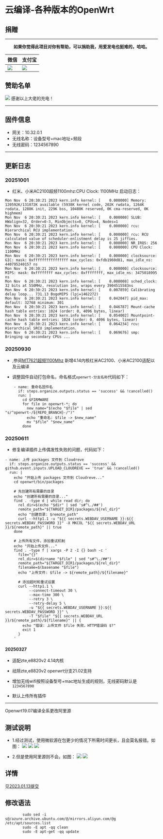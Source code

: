 # 云编译-各种版本的OpenWrt

## 捐贈

***
<center><b>如果你觉得此项目对你有帮助，可以捐助我，用爱发电也挺难的，哈哈。</b></center>

|  微信   | 支付宝  |
|  ----  | ----  |
| ![](https://pic.imgdb.cn/item/62502707239250f7c5b8ac3d.png) | ![](https://pic.imgdb.cn/item/62502707239250f7c5b8ac36.png) |

## 赞助名单

![](https://pic.imgdb.cn/item/625028c0239250f7c5bd102b.jpg)
感谢以上大佬的充电！

---

## 固件信息

* 网关：10.32.0.1
* 无线名称：设备型号+mac地址+频段
* 无线密码：1234567890

---

## 更新日志

### 20251001

* 红米、小米AC2100超频1100mhz:CPU Clock: 1100MHz
  启动日志：
```shell
Mon Nov  6 20:30:21 2023 kern.info kernel: [    0.000000] Memory: 120592K/131072K available (5938K kernel code, 202K rwdata, 1264K rodata, 1288K init, 229K bss, 10480K reserved, 0K cma-reserved, 0K highmem)
Mon Nov  6 20:30:21 2023 kern.info kernel: [    0.000000] SLUB: HWalign=32, Order=0-3, MinObjects=0, CPUs=4, Nodes=1
Mon Nov  6 20:30:21 2023 kern.info kernel: [    0.000000] rcu: Hierarchical RCU implementation.
Mon Nov  6 20:30:21 2023 kern.info kernel: [    0.000000] rcu: RCU calculated value of scheduler-enlistment delay is 25 jiffies.
Mon Nov  6 20:30:21 2023 kern.info kernel: [    0.000000] NR_IRQS: 256
Mon Nov  6 20:30:21 2023 kern.info kernel: [    0.000000] CPU Clock: 1100MHz
Mon Nov  6 20:30:21 2023 kern.info kernel: [    0.000000] clocksource: GIC: mask: 0xffffffffffffffff max_cycles: 0xfdb1960d81, max_idle_ns: 440795240157 ns
Mon Nov  6 20:30:21 2023 kern.info kernel: [    0.000000] clocksource: MIPS: mask: 0xffffffff max_cycles: 0xffffffff, max_idle_ns: 3475018995 ns
Mon Nov  6 20:30:21 2023 kern.info kernel: [    0.000008] sched_clock: 32 bits at 550MHz, resolution 1ns, wraps every 3904515583ns
Mon Nov  6 20:30:21 2023 kern.info kernel: [    0.007859] Calibrating delay loop... 731.13 BogoMIPS (lpj=1462272)
Mon Nov  6 20:30:21 2023 kern.info kernel: [    0.042047] pid_max: default: 32768 minimum: 301
Mon Nov  6 20:30:21 2023 kern.info kernel: [    0.046787] Mount-cache hash table entries: 1024 (order: 0, 4096 bytes, linear)
Mon Nov  6 20:30:21 2023 kern.info kernel: [    0.054002] Mountpoint-cache hash table entries: 1024 (order: 0, 4096 bytes, linear)
Mon Nov  6 20:30:21 2023 kern.info kernel: [    0.064234] rcu: Hierarchical SRCU implementation.
Mon Nov  6 20:30:21 2023 kern.info kernel: [    0.069676] smp: Bringing up secondary CPUs ...
```
### 20250930

* ,参阅[MT7621超频1100Mhz](https://github.com/yuos-bit/openwrt/commit/9cc5e7a9d3e3adcfeb8128abdd66e56e28ce85d8)
新增4.14内核红米AC2100、小米AC2100适配以及云编译

* 调整固件自动打包命名，命名格式`openwrt-分支名称`代码如下：

```shell
    - name: 重命名固件名
      if: steps.organize.outputs.status == 'success' && !cancelled()
      run: |
        cd $FIRMWARE
        for file in openwrt-*; do
          new_name="$(echo "$file" | sed "s/^openwrt-/${REPO_BRANCH}-/")"
          echo "重命名: $file -> $new_name"
          mv "$file" "$new_name"
        done
```

### 20250611

* 修复编译插件上传偶发性失败的问题，代码如下：

```
- name: 上传 packages 文件到 Cloudreve
  if: steps.organize.outputs.status == 'success' && github.event.inputs.UPLOAD_CLOUDREVE == 'true' && !cancelled()
  run: |
    echo "开始上传 packages 文件到 Cloudreve..."
    cd openwrt/bin/packages
    
    # 先创建所有需要的目录
    echo "创建所有需要的目录..."
    find . -type d | while read dir; do
      rel_dir=$(echo "$dir" | sed 's#^\./##')
      remote_path="${TARGET_DIR}/packages/${rel_dir}"
      echo "创建目录: $remote_path"
      curl --http1.1 -u "${{ secrets.WEBDAV_USERNAME }}:${{ secrets.WEBDAV_PASSWORD }}" -X MKCOL "${{ secrets.WEBDAV_URL }}/${remote_path}" || true
    done
    
    # 上传所有文件，添加重试机制
    echo "开始上传文件..."
    find . -type f | xargs -P 2 -I {} bash -c '
      file="{}"
      rel_dir=$(dirname "$file" | sed "s#^\./##")
      remote_path="${TARGET_DIR}/packages/${rel_dir}"
      filename=$(basename "$file")
      echo "上传文件: $file -> ${remote_path}/${filename}"
      
      # 添加超时和重试设置
      curl --http1.1 \
           --connect-timeout 30 \
           --max-time 300 \
           --retry 3 \
           --retry-delay 5 \
           -u "${{ secrets.WEBDAV_USERNAME }}:${{ secrets.WEBDAV_PASSWORD }}" \
           -T "$file" "${{ secrets.WEBDAV_URL }}/${remote_path}/${filename}" || {
        echo "错误: 上传文件 $file 失败，HTTP错误码 $?"
        exit 1
      }
    '
```

#### 20250327

* 适配zte,e8820v2 4.14内核

* 祛除zte,e8820v2 openwrt分支21.02支持

* 增加无线wifi按照设备型号+mac地址生成的规则，无线密码默认是`1234567890`

* 默认上传所有插件

---

Openwrt19.07编译全系更改阿里源

## 测试说明

* 1.经过测试，使用微软源在包更少的情况下所需时间更长，且会莫名报错。如图：
![](https://s3.bmp.ovh/imgs/2023/01/13/a8d21b205a7ecaa4.png)
![](https://s3.bmp.ovh/imgs/2023/01/13/1b45f00a0a8690fb.png)
![](https://s3.bmp.ovh/imgs/2023/01/13/832bfe8be9414f1b.jpg)

* 2.但是使用阿里源则不会。如图：
![](https://s3.bmp.ovh/imgs/2023/01/13/9d9d8f1ed37fd0e6.png)
![](https://s3.bmp.ovh/imgs/2023/01/13/1d68f4f06208d6af.png)

## 详情

见[2023.01.13提交](https://github.com/yuos-bit/AutoBuild-OpenWrt19.07/commit/3b0bcc5c7e5a4361e12e79ce8dc2c1988b859607)

## 修改语法

```shell
        sudo sed -i s@/azure.archive.ubuntu.com/@/mirrors.aliyun.com/@g /etc/apt/sources.list
        sudo -E apt -qq clean
        sudo -E apt-get -qq update
```
